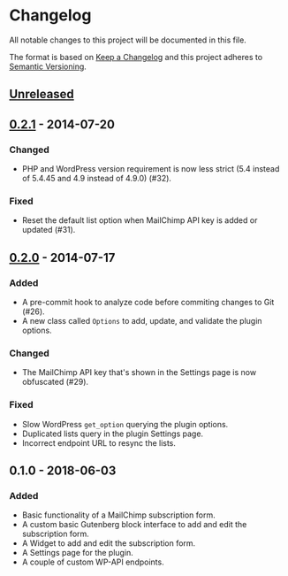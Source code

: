 # Changelog

All notable changes to this project will be documented in this file.

The format is based on [Keep a Changelog](http://keepachangelog.com/en/1.0.0/) and this project adheres to [Semantic Versioning](http://semver.org/spec/v2.0.0.html).

## [Unreleased]

## [0.2.1] - 2014-07-20

### Changed

- PHP and WordPress version requirement is now less strict (5.4 instead of 5.4.45 and 4.9 instead of 4.9.0) (#32).

### Fixed

- Reset the default list option when MailChimp API key is added or updated (#31).

## [0.2.0] - 2014-07-17

### Added

- A pre-commit hook to analyze code before commiting changes to Git (#26).
- A new class called `Options` to add, update, and validate the plugin options.

### Changed

- The MailChimp API key that's shown in the Settings page is now obfuscated (#29).

### Fixed

- Slow WordPress `get_option` querying the plugin options.
- Duplicated lists query in the plugin Settings page.
- Incorrect endpoint URL to resync the lists.

## 0.1.0 - 2018-06-03

### Added

- Basic functionality of a MailChimp subscription form.
- A custom basic Gutenberg block interface to add and edit the subscription form.
- A Widget to add and edit the subscription form.
- A Settings page for the plugin.
- A couple of custom WP-API endpoints.

[Unreleased]: https://github.com/wp-chimp/wp-chimp/compare/v0.2.1...HEAD
[0.2.1]: https://github.com/wp-chimp/wp-chimp/compare/v0.2.0...v0.2.1
[0.2.0]: https://github.com/wp-chimp/wp-chimp/compare/v0.1.0...v0.2.0
